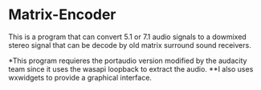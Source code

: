 # Matrix-Encoder
This is a program that can convert 5.1 or 7.1 audio signals to a dowmixed stereo signal that can be decode by old matrix surround sound receivers.

*This program requieres the portaudio version modified by the audacity team since it uses the wasapi loopback to extract the audio.
**I also uses wxwidgets to provide a graphical interface.
